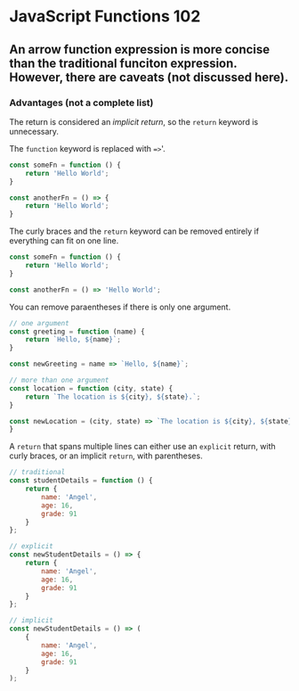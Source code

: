 # JavaScript Functions 102
## An arrow function expression is more concise than the traditional funciton expression. However, there are caveats (not discussed here).

### Advantages (not a complete list)
The return is considered an _implicit return_, so the `return` keyword is unnecessary.

The `function` keyword is replaced with `=>`'.
```javascript
const someFn = function () {
    return 'Hello World';
}

const anotherFn = () => {
    return 'Hello World';
}
```

The curly braces and the `return` keyword can be removed entirely if everything can fit on one line. 
```javascript
const someFn = function () {
    return 'Hello World';
}

const anotherFn = () => 'Hello World';
```

You can remove paraentheses if there is only one argument. 
```javascript
// one argument 
const greeting = function (name) {
    return `Hello, ${name}`;
}

const newGreeting = name => `Hello, ${name}`;

// more than one argument 
const location = function (city, state) {
    return `The location is ${city}, ${state}.`;
}

const newLocation = (city, state) => `The location is ${city}, ${state}.`;
}
```

A `return` that spans multiple lines can either use an `explicit` return, with curly braces, or an implicit `return`, with parentheses. 
```javascript
// traditional
const studentDetails = function () {
    return {
        name: 'Angel',
        age: 16,
        grade: 91
    }
};

// explicit
const newStudentDetails = () => {
    return {
        name: 'Angel',
        age: 16,
        grade: 91
    }
};

// implicit
const newStudentDetails = () => (
    {
        name: 'Angel',
        age: 16,
        grade: 91
    }
);

```